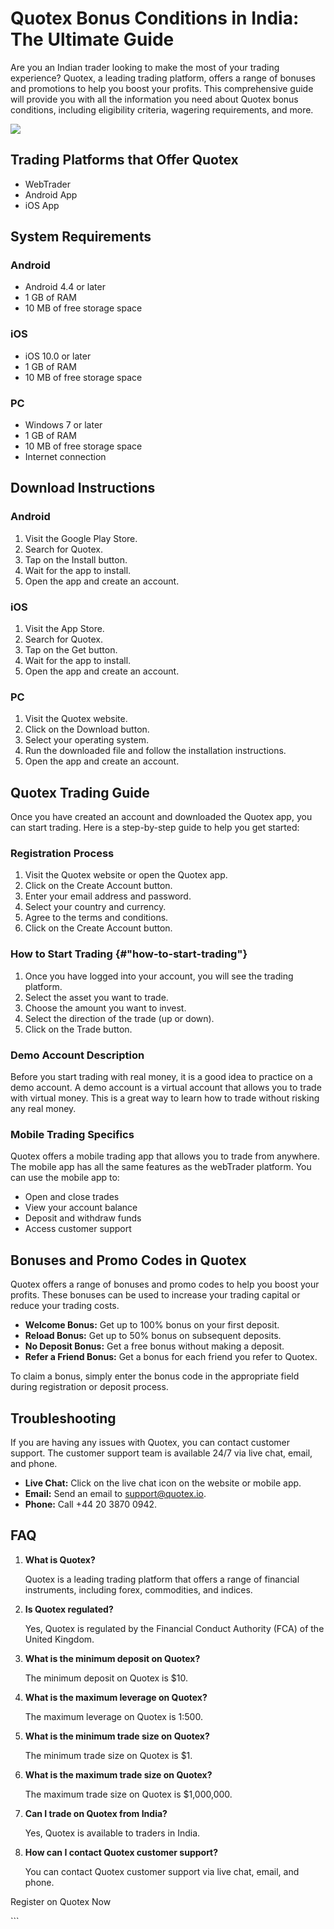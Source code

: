 # Quotex Bonus Conditions in India: The Ultimate Guide

Are you an Indian trader looking to make the most of your trading
experience? Quotex, a leading trading platform, offers a range of
bonuses and promotions to help you boost your profits. This
comprehensive guide will provide you with all the information you need
about Quotex bonus conditions, including eligibility criteria, wagering
requirements, and more.

[![](https://static.quotex.io/files/4_en/300_250.jpg)](https://traff.sbs/brokerqxlid)

## Trading Platforms that Offer Quotex

-   WebTrader
-   Android App
-   iOS App

## System Requirements

### Android

-   Android 4.4 or later
-   1 GB of RAM
-   10 MB of free storage space

### iOS

-   iOS 10.0 or later
-   1 GB of RAM
-   10 MB of free storage space

### PC

-   Windows 7 or later
-   1 GB of RAM
-   10 MB of free storage space
-   Internet connection

## Download Instructions

### Android

1.  Visit the Google Play Store.
2.  Search for Quotex.
3.  Tap on the Install button.
4.  Wait for the app to install.
5.  Open the app and create an account.

### iOS

1.  Visit the App Store.
2.  Search for Quotex.
3.  Tap on the Get button.
4.  Wait for the app to install.
5.  Open the app and create an account.

### PC

1.  Visit the Quotex website.
2.  Click on the Download button.
3.  Select your operating system.
4.  Run the downloaded file and follow the installation instructions.
5.  Open the app and create an account.

## Quotex Trading Guide

Once you have created an account and downloaded the Quotex app, you can
start trading. Here is a step-by-step guide to help you get started:

### Registration Process

1.  Visit the Quotex website or open the Quotex app.
2.  Click on the Create Account button.
3.  Enter your email address and password.
4.  Select your country and currency.
5.  Agree to the terms and conditions.
6.  Click on the Create Account button.

### How to Start Trading {#"how-to-start-trading"}

1.  Once you have logged into your account, you will see the trading
    platform.
2.  Select the asset you want to trade.
3.  Choose the amount you want to invest.
4.  Select the direction of the trade (up or down).
5.  Click on the Trade button.

### Demo Account Description

Before you start trading with real money, it is a good idea to practice
on a demo account. A demo account is a virtual account that allows you
to trade with virtual money. This is a great way to learn how to trade
without risking any real money.

### Mobile Trading Specifics

Quotex offers a mobile trading app that allows you to trade from
anywhere. The mobile app has all the same features as the webTrader
platform. You can use the mobile app to:

-   Open and close trades
-   View your account balance
-   Deposit and withdraw funds
-   Access customer support

## Bonuses and Promo Codes in Quotex

Quotex offers a range of bonuses and promo codes to help you boost your
profits. These bonuses can be used to increase your trading capital or
reduce your trading costs.

-   **Welcome Bonus:** Get up to 100% bonus on your first deposit.
-   **Reload Bonus:** Get up to 50% bonus on subsequent deposits.
-   **No Deposit Bonus:** Get a free bonus without making a deposit.
-   **Refer a Friend Bonus:** Get a bonus for each friend you refer to
    Quotex.

To claim a bonus, simply enter the bonus code in the appropriate field
during registration or deposit process.

## Troubleshooting

If you are having any issues with Quotex, you can contact customer
support. The customer support team is available 24/7 via live chat,
email, and phone.

-   **Live Chat:** Click on the live chat icon on the website or mobile
    app.
-   **Email:** Send an email to support@quotex.io.
-   **Phone:** Call +44 20 3870 0942.

## FAQ

1.  **What is Quotex?**

    Quotex is a leading trading platform that offers a range of
    financial instruments, including forex, commodities, and indices.

2.  **Is Quotex regulated?**

    Yes, Quotex is regulated by the Financial Conduct Authority (FCA) of
    the United Kingdom.

3.  **What is the minimum deposit on Quotex?**

    The minimum deposit on Quotex is \$10.

4.  **What is the maximum leverage on Quotex?**

    The maximum leverage on Quotex is 1:500.

5.  **What is the minimum trade size on Quotex?**

    The minimum trade size on Quotex is \$1.

6.  **What is the maximum trade size on Quotex?**

    The maximum trade size on Quotex is \$1,000,000.

7.  **Can I trade on Quotex from India?**

    Yes, Quotex is available to traders in India.

8.  **How can I contact Quotex customer support?**

    You can contact Quotex customer support via live chat, email, and
    phone.

Register on Quotex Now

\`\`\`

